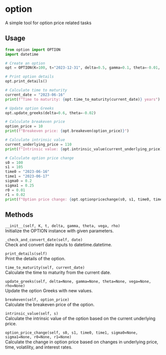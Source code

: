 # option
A simple tool for option price related tasks

## Usage

```python
from option import OPTION
import datetime

# Create an option
opt = OPTION(K=100, t="2023-12-31", delta=0.5, gamma=0.1, theta=-0.01, vega=0.2, rho=0.05)

# Print option details
opt.print_details()

# Calculate time to maturity
current_date = "2023-06-16"
print(f"Time to maturity: {opt.time_to_maturity(current_date)} years")

# Update option Greeks
opt.update_greeks(delta=0.6, theta=-0.02)

# Calculate breakeven price
option_price = 10
print(f"Breakeven price: {opt.breakeven(option_price)}")

# Calculate intrinsic value
current_underlying_price = 110
print(f"Intrinsic value: {opt.intrinsic_value(current_underlying_price)}")

# Calculate option price change
s0 = 100
s1 = 105
time0 = "2023-06-16"
time1 = "2023-06-17"
sigma0 = 0.2
sigma1 = 0.25
r0 = 0.01
r1 = 0.02
print(f"Option price change: {opt.optionpricechange(s0, s1, time0, time1, sigma0, sigma1, r0, r1)}")
```

## Methods

`__init__(self, K, t, delta, gamma, theta, vega, rho)` <br />
Initialize the OPTION instance with given parameters.

`_check_and_convert_date(self, date)` <br />
Check and convert date inputs to datetime.datetime.

`print_details(self)` <br />
Print the details of the option.

`time_to_maturity(self, current_date)` <br />
Calculate the time to maturity from the current date.

`update_greeks(self, delta=None, gamma=None, theta=None, vega=None, rho=None)` <br />
Update the option Greeks with new values.

`breakeven(self, option_price)` <br />
Calculate the breakeven price of the option.

`intrinsic_value(self, s)` <br />
Calculate the intrinsic value of the option based on the current underlying price.

`option_price_change(self, s0, s1, time0, time1, sigma0=None, sigma1=None, r0=None, r1=None)` <br />
Calculate the change in option price based on changes in underlying price, time, volatility, and interest rates.
